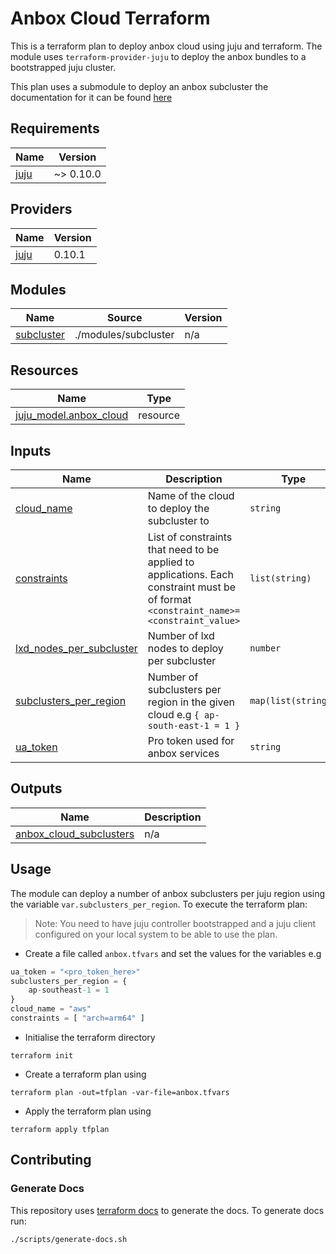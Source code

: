 <!-- BEGIN_TF_DOCS -->
# Anbox Cloud Terraform

This is a terraform plan to deploy anbox cloud using juju and terraform.
The module uses `terraform-provider-juju` to deploy the anbox bundles to a
bootstrapped juju cluster.

This plan uses a submodule to deploy an anbox subcluster the documentation for
it can be found [here](./modules/subcluster/README.md)

## Requirements

| Name | Version |
|------|---------|
| <a name="requirement_juju"></a> [juju](#requirement\_juju) | ~> 0.10.0 |

## Providers

| Name | Version |
|------|---------|
| <a name="provider_juju"></a> [juju](#provider\_juju) | 0.10.1 |

## Modules

| Name | Source | Version |
|------|--------|---------|
| <a name="module_subcluster"></a> [subcluster](#module\_subcluster) | ./modules/subcluster | n/a |

## Resources

| Name | Type |
|------|------|
| [juju_model.anbox_cloud](https://registry.terraform.io/providers/juju/juju/latest/docs/resources/model) | resource |

## Inputs

| Name | Description | Type | Default | Required |
|------|-------------|------|---------|:--------:|
| <a name="input_cloud_name"></a> [cloud\_name](#input\_cloud\_name) | Name of the cloud to deploy the subcluster to | `string` | n/a | yes |
| <a name="input_constraints"></a> [constraints](#input\_constraints) | List of constraints that need to be applied to applications. Each constraint must be of format `<constraint_name>=<constraint_value>` | `list(string)` | `[]` | no |
| <a name="input_lxd_nodes_per_subcluster"></a> [lxd\_nodes\_per\_subcluster](#input\_lxd\_nodes\_per\_subcluster) | Number of lxd nodes to deploy per subcluster | `number` | `1` | no |
| <a name="input_subclusters_per_region"></a> [subclusters\_per\_region](#input\_subclusters\_per\_region) | Number of subclusters per region in the given cloud e.g `{ ap-south-east-1 = 1 }` | `map(list(string))` | n/a | yes |
| <a name="input_ua_token"></a> [ua\_token](#input\_ua\_token) | Pro token used for anbox services | `string` | n/a | yes |

## Outputs

| Name | Description |
|------|-------------|
| <a name="output_anbox_cloud_subclusters"></a> [anbox\_cloud\_subclusters](#output\_anbox\_cloud\_subclusters) | n/a |

## Usage
The module can deploy a number of anbox subclusters per juju region using the
variable `var.subclusters_per_region`. To execute the terraform plan:

> Note: You need to have juju controller bootstrapped and a juju client
> configured on your local system to be able to use the plan.

* Create a file called `anbox.tfvars` and set the values for the variables e.g

```tfvars
ua_token = "<pro_token_here>"
subclusters_per_region = {
    ap-southeast-1 = 1
}
cloud_name = "aws"
constraints = [ "arch=arm64" ]
```

* Initialise the terraform directory

```shell
terraform init
```

* Create a terraform plan using

```shell
terraform plan -out=tfplan -var-file=anbox.tfvars
```

* Apply the terraform plan using

```shell
terraform apply tfplan
```

## Contributing
### Generate Docs
This repository uses [terraform docs](https://terraform-docs.io/) to generate
the docs. To generate docs run:

```shell
./scripts/generate-docs.sh
```
<!-- END_TF_DOCS -->
